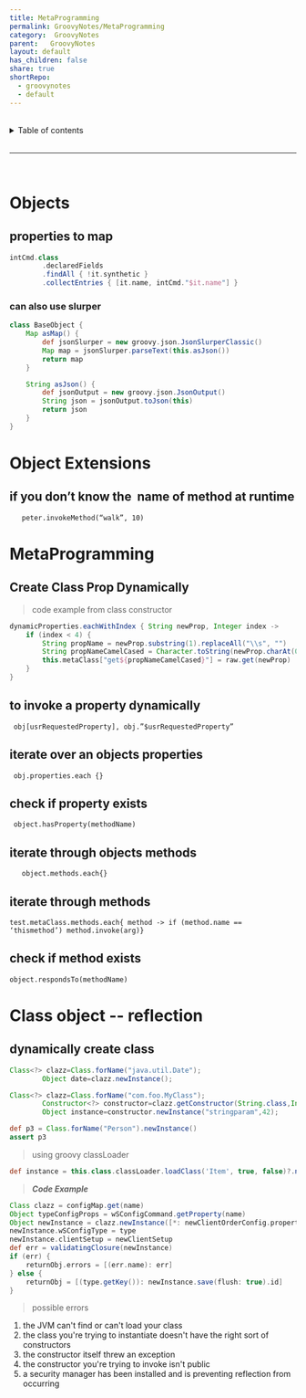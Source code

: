 ```yaml
---
title: MetaProgramming
permalink: GroovyNotes/MetaProgramming
category:  GroovyNotes
parent:   GroovyNotes
layout: default
has_children: false
share: true
shortRepo:
  - groovynotes
  - default
---
```



<br/>

<details markdown="block">
<summary>
Table of contents
</summary>
{: .text-delta }
1. TOC
{:toc}
</details>

<br/>

***

<br/>

# Objects

## properties to map

```groovy
intCmd.class
        .declaredFields
        .findAll { !it.synthetic }
        .collectEntries { [it.name, intCmd."$it.name"] }
```

### can also use slurper

```groovy
class BaseObject {
    Map asMap() {
        def jsonSlurper = new groovy.json.JsonSlurperClassic()
        Map map = jsonSlurper.parseText(this.asJson())
        return map
    }

    String asJson() {
        def jsonOutput = new groovy.json.JsonOutput()
        String json = jsonOutput.toJson(this)
        return json
    }
}
```

# Object Extensions

## if you don’t know the  name of method at runtime

`   peter.invokeMethod(“walk”, 10)`

# MetaProgramming

## Create Class Prop Dynamically

> code example from class constructor

```groovy
dynamicProperties.eachWithIndex { String newProp, Integer index ->
    if (index < 4) {
        String propName = newProp.substring(1).replaceAll("\\s", "")
        String propNameCamelCased = Character.toString(newProp.charAt(0)).toUpperCase() + noWhite
        this.metaClass["get${propNameCamelCased}"] = raw.get(newProp)
    }
}
```

## to invoke a property dynamically

` obj[usrRequestedProperty], obj.”$usrRequestedProperty”`

## iterate over an objects properties

` obj.properties.each {}`

## check if property exists

` object.hasProperty(methodName)`

## iterate through objects methods

`   object.methods.each{}`

## iterate through methods

`test.metaClass.methods.each{ method -> if (method.name == ‘thismethod’) method.invoke(arg)}`

## check if method exists

` object.respondsTo(methodName)     `

# Class object -- reflection

## dynamically create class

```java
Class<?> clazz=Class.forName("java.util.Date");
        Object date=clazz.newInstance();
```

```java
Class<?> clazz=Class.forName("com.foo.MyClass");
        Constructor<?> constructor=clazz.getConstructor(String.class,Integer.class);
        Object instance=constructor.newInstance("stringparam",42);
```

```groovy
def p3 = Class.forName("Person").newInstance()
assert p3
```

> using groovy classLoader

```groovy
def instance = this.class.classLoader.loadClass('Item', true, false)?.newInstance()
```

> ***Code Example***

```groovy
Class clazz = configMap.get(name)
Object typeConfigProps = wSConfigCommand.getProperty(name)
Object newInstance = clazz.newInstance([*: newClientOrderConfig.properties, *: typeConfigProps.properties] as Object)
newInstance.wSConfigType = type
newInstance.clientSetup = newClientSetup
def err = validatingClosure(newInstance)
if (err) {
    returnObj.errors = [(err.name): err]
} else {
    returnObj = [(type.getKey()): newInstance.save(flush: true).id]
}
```

> possible errors

1) the JVM can't find or can't load your class
2) the class you're trying to instantiate doesn't have the right sort of constructors
3) the constructor itself threw an exception
4) the constructor you're trying to invoke isn't public
5) a security manager has been installed and is preventing reflection from occurring
